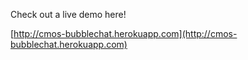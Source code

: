 Check out a live demo here!

[http://cmos-bubblechat.herokuapp.com](http://cmos-bubblechat.herokuapp.com)
